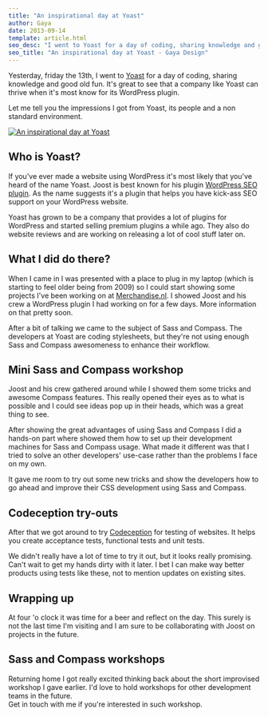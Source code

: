 ```yaml
---
title: "An inspirational day at Yoast"
author: Gaya
date: 2013-09-14
template: article.html
seo_desc: "I went to Yoast for a day of coding, sharing knowledge and good old fun. Let me tell you the impressions I got from Yoast, its people and the environment."
seo_title: "An inspirational day at Yoast - Gaya Design"
---
```

Yesterday, friday the 13th, I went to [Yoast](http://yoast.com "Yoast") for a day of coding, sharing knowledge and good old fun. It's great to see that a company like Yoast can thrive when it's most know for its WordPress plugin.

Let me tell you the impressions I got from Yoast, its people and a non standard environment.

[![An inspirational day at Yoast](/articles/an-inspirational-day-at-yoast/an-inspirational-day-at-yoast.jpg)](/articles/an-inspirational-day-at-yoast/)

<span class="more"></span>

Who is Yoast?
-------------

If you've ever made a website using WordPress it's most likely that you've heard of the name Yoast. Joost is best known for his plugin [WordPress SEO plugin](http://yoast.com/wordpress/seo/ "WordPress SEO Plugin"). As the name suggests it's a plugin that helps you have kick-ass SEO support on your WordPress website.

Yoast has grown to be a company that provides a lot of plugins for WordPress and started selling premium plugins a while ago. They also do website reviews and are working on releasing a lot of cool stuff later on.

What I did do there?
--------------------

When I came in I was presented with a place to plug in my laptop (which is starting to feel older being from 2009) so I could start showing some projects I've been working on at [Merchandise.nl](http://www.merchandise.nl "The place I work at: Merchandise.nl"). I showed Joost and his crew a WordPress plugin I had working on for a few days. More information on that pretty soon.

After a bit of talking we came to the subject of Sass and Compass. The developers at Yoast are coding stylesheets, but they're not using enough Sass and Compass awesomeness to enhance their workflow.

Mini Sass and Compass workshop
------------------------------

Joost and his crew gathered around while I showed them some tricks and awesome Compass features. This really opened their eyes as to what is possible and I could see ideas pop up in their heads, which was a great thing to see.

After showing the great advantages of using Sass and Compass I did a hands-on part where showed them how to set up their development machines for Sass and Compass usage. What made it different was that I tried to solve an other developers' use-case rather than the problems I face on my own.

It gave me room to try out some new tricks and show the developers how to go ahead and improve their CSS development using Sass and Compass.

Codeception try-outs
--------------------

After that we got around to try [Codeception](http://codeception.com/ "Codeception") for testing of websites. It helps you create acceptance tests, functional tests and unit tests.

We didn't really have a lot of time to try it out, but it looks really promising. Can't wait to get my hands dirty with it later. I bet I can make way better products using tests like these, not to mention updates on existing sites.

Wrapping up
-----------

At four 'o clock it was time for a beer and reflect on the day. This surely is not the last time I'm visiting and I am sure to be collaborating with Joost on projects in the future.

Sass and Compass workshops
--------------------------

Returning home I got really excited thinking back about the short improvised workshop I gave earlier. I'd love to hold workshops for other development teams in the future.  
 Get in touch with me if you're interested in such workshop.